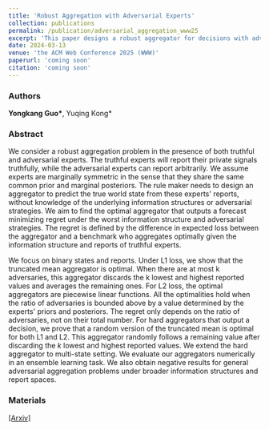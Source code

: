 ```yaml
---
title: 'Robust Aggregation with Adversarial Experts'
collection: publications
permalink: /publication/adversarial_aggregation_www25
excerpt: 'This paper designs a robust aggregator for decisions with adversarial experts.'
date: 2024-03-13
venue: 'the ACM Web Conference 2025 (WWW)'
paperurl: 'coming soon'
citation: 'coming soon'
---
```

### Authors

**Yongkang Guo\***, Yuqing Kong\*

### Abstract

We consider a robust aggregation problem in the presence of both truthful and adversarial experts. The truthful experts will report their private signals truthfully, while the adversarial experts can report arbitrarily. We assume experts are marginally symmetric in the sense that they share the same common prior and marginal posteriors. The rule maker needs to design an aggregator to predict the true world state from these experts' reports, without knowledge of the underlying information structures or adversarial strategies. We aim to find the optimal aggregator that outputs a forecast minimizing regret under the worst information structure and adversarial strategies. The regret is defined by the difference in expected loss between the aggregator and a benchmark who aggregates optimally given the information structure and reports of truthful experts. 

We focus on binary states and reports. Under L1 loss, we show that the truncated mean aggregator is optimal. When there are at most k adversaries, this aggregator discards the k lowest and highest reported values and averages the remaining ones. For L2 loss, the optimal aggregators are piecewise linear functions. All the optimalities hold when the ratio of adversaries is bounded above by a value determined by the experts' priors and posteriors. The regret only depends on the ratio of adversaries, not on their total number. For hard aggregators that output a decision, we prove that a random version of the truncated mean is optimal for both L1 and L2. This aggregator randomly follows a remaining value after discarding the $k$ lowest and highest reported values. We extend the hard aggregator to multi-state setting. We evaluate our aggregators numerically in an ensemble learning task. We also obtain negative results for general adversarial aggregation problems under broader information structures and report spaces. 

### Materials

[[Arxiv]](https://arxiv.org/abs/2403.08222)

